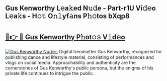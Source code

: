 ## Gus Kenworthy L𝚎a𝚔ed N𝚞𝚍e - Part-r1U Vi𝚍𝚎o L𝚎a𝚔s - H𝚘𝚝 O𝚗𝚕yf𝚊ns P𝚑𝚘tos bXqp8

# <h2><a href="http://kf8o9lm.oniu.top/?m=Gus+Kenworthy">🔗👉 🔴 Gus Kenworthy P𝚑ot𝚘𝚜 V𝚒d𝚎o</a></h2>

[![Gus Kenworthy Nu𝚍e𝚜](https://i.imgur.com/0qMVB7G.gif)](http://kf8o9lm.oniu.top/?m=Gus+Kenworthy)
Digital trendsetter Gus Kenworthy, recognized for publishing dance and lifestyle material, consisting of performances and vlogs on social media. Approachability and authenticity are the cornerstones of Gus Kenworthy's public persona, but the enigma of his private life continues to intrigue the public.  
